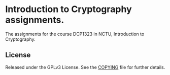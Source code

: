 Introduction to Cryptography assignments.
====================================

The assignments for the course DCP1323 in NCTU,
Introduction to Cryptography.

License
-------

Released under the GPLv3 License.  See the [COPYING][copying] file for further details.

[copying]: https://github.com/shaform/nctu-crypto-100/blob/master/COPYING
